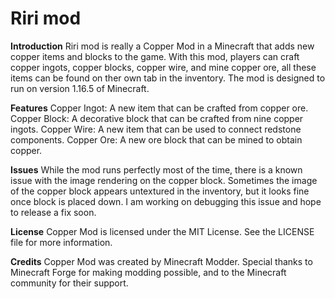 # Riri mod

**Introduction**
Riri mod is really a Copper Mod in a Minecraft that adds new copper items and blocks to the game. With this mod, players can craft copper ingots, copper blocks, copper wire, and mine copper ore, all these items can be found on ther own tab in the inventory. The mod is designed to run on version 1.16.5 of Minecraft.

**Features**
Copper Ingot: A new item that can be crafted from copper ore.
Copper Block: A decorative block that can be crafted from nine copper ingots.
Copper Wire: A new item that can be used to connect redstone components.
Copper Ore: A new ore block that can be mined to obtain copper.

**Issues**
While the mod runs perfectly most of the time, there is a known issue with the image rendering on the copper block. Sometimes the image of the copper block appears untextured in the inventory, but it looks fine once block is placed down. I am working on debugging this issue and hope to release a fix soon.

**License**
Copper Mod is licensed under the MIT License. See the LICENSE file for more information.

**Credits**
Copper Mod was created by Minecraft Modder. Special thanks to Minecraft Forge for making modding possible, and to the Minecraft community for their support.
